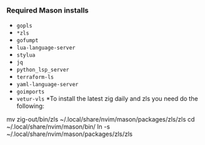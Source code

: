 ### Required Mason installs

- `gopls`
- `*zls`
- `gofumpt`
- `lua-language-server`
- `stylua`
- `jq`
- `python_lsp_server`
- `terraform-ls`
- `yaml-language-server`
- `goimports`
- `vetur-vls`
*To install the latest zig daily and zls you need do the following:

mv zig-out/bin/zls ~/.local/share/nvim/mason/packages/zls/zls
cd ~/.local/share/nvim/mason/bin/
ln -s ~/.local/share/nvim/mason/packages/zls/zls
